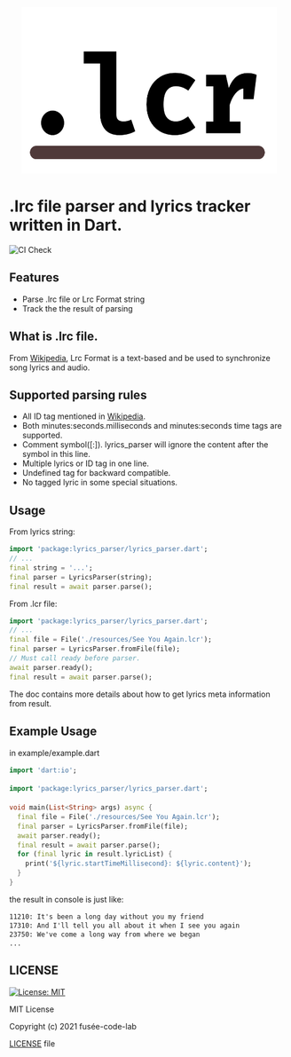 <p align="center">
  <img width="460" height="300" src="./icon.png">
</p>

# .lrc file parser and lyrics tracker written in Dart.
![CI Check](https://github.com/fusee-code-lab/lyrics_parser/workflows/CI%20Check/badge.svg)

## Features
- Parse .lrc file or Lrc Format string
- Track the the result of parsing

## What is .lrc file.
From [Wikipedia](https://en.wikipedia.org/wiki/LRC_(file_format)), Lrc Format is a text-based and be used to synchronize song lyrics and audio.

## Supported parsing rules
- All ID tag mentioned in [Wikipedia](https://en.wikipedia.org/wiki/LRC_(file_format)).
- Both minutes:seconds.milliseconds and minutes:seconds time tags are supported.
- Comment symbol([:]). lyrics_parser will ignore the content after the symbol in this line.
- Multiple lyrics or ID tag in one line.
- Undefined tag for backward compatible.
- No tagged lyric in some special situations.

## Usage
From lyrics string:
```dart
import 'package:lyrics_parser/lyrics_parser.dart';
// ...
final string = '...';
final parser = LyricsParser(string);
final result = await parser.parse();
```

From .lcr file:
```dart
import 'package:lyrics_parser/lyrics_parser.dart';
// ...
final file = File('./resources/See You Again.lcr');
final parser = LyricsParser.fromFile(file);
// Must call ready before parser.
await parser.ready();
final result = await parser.parse();
```
The doc contains more details about how to get lyrics meta information from result.

## Example Usage
in example/example.dart
```dart
import 'dart:io';

import 'package:lyrics_parser/lyrics_parser.dart';

void main(List<String> args) async {
  final file = File('./resources/See You Again.lcr');
  final parser = LyricsParser.fromFile(file);
  await parser.ready();
  final result = await parser.parse();
  for (final lyric in result.lyricList) {
    print('${lyric.startTimeMillisecond}: ${lyric.content}');
  }
}
```
the result in console is just like:
```
11210: It's been a long day without you my friend
17310: And I'll tell you all about it when I see you again
23750: We've come a long way from where we began
...
```


## LICENSE
[![License: MIT](https://img.shields.io/badge/License-MIT-yellow.svg)](https://opensource.org/licenses/MIT)

MIT License

Copyright (c) 2021 fusée-code-lab

[LICENSE](/LICENSE) file